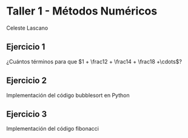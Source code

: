 # Taller 1 - Métodos Numéricos

Celeste Lascano

## Ejercicio 1

¿Cuántos términos para que $1 + \frac12 + \frac14 +  \frac18 +\cdots$?


## Ejercicio 2

Implementación del código bubblesort en Python 

## Ejercicio 3

Implementación del código fibonacci


